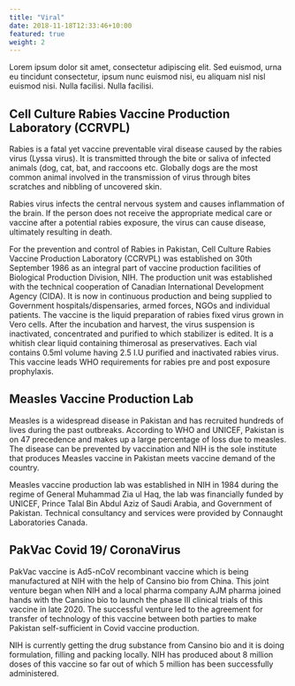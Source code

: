 ```yaml
---
title: "Viral"
date: 2018-11-18T12:33:46+10:00
featured: true
weight: 2
---
```


Lorem ipsum dolor sit amet, consectetur adipiscing elit. Sed euismod, urna eu tincidunt consectetur, ipsum nunc euismod nisi, eu aliquam nisl nisl euismod nisi. Nulla facilisi. Nulla facilisi. 

## Cell Culture Rabies Vaccine Production Laboratory (CCRVPL)

Rabies is a fatal yet vaccine preventable viral disease caused by the rabies virus (Lyssa virus). It is transmitted through the bite or saliva of infected animals (dog, cat, bat, and raccoons etc. Globally dogs are the most common animal involved in the transmission of virus through bites scratches and nibbling of uncovered skin.

Rabies virus infects the central nervous system and causes inflammation of the brain. If the person does not receive the appropriate medical care or vaccine after a potential rabies exposure, the virus can cause disease, ultimately resulting in death.

For the prevention and control of Rabies in Pakistan, Cell Culture Rabies Vaccine Production Laboratory (CCRVPL) was established on 30th September 1986 as an integral part of vaccine production facilities of Biological Production Division, NIH. The production unit was established with the technical cooperation of Canadian International Development Agency (CIDA). It is now in continuous production and being supplied to Government hospitals/dispensaries, armed forces, NGOs and individual patients.
The vaccine is the liquid preparation of rabies fixed virus grown in Vero cells. After the incubation and harvest, the virus suspension is inactivated, concentrated and purified to which stabilizer is edited. It is a whitish clear liquid containing thimerosal as preservatives. Each vial contains 0.5ml volume having 2.5 I.U purified and inactivated rabies virus. This vaccine leads WHO requirements for rabies pre and post exposure prophylaxis.

## Measles Vaccine Production Lab

Measles is a widespread disease in Pakistan and has recruited hundreds of lives during the past outbreaks. According to WHO and UNICEF, Pakistan is on 47 precedence and makes up a large percentage of loss due to measles. The disease can be prevented by vaccination and NIH is the sole institute that produces Measles vaccine in Pakistan meets vaccine demand of the country.

Measles vaccine production lab was established in NIH in 1984 during the regime of General Muhammad Zia ul Haq, the lab was financially funded by UNICEF, Prince Talal Bin Abdul Aziz of Saudi Arabia, and Government of Pakistan. Technical consultancy and services were provided by Connaught Laboratories Canada.

## PakVac Covid 19/ CoronaVirus

PakVac vaccine is Ad5-nCoV recombinant vaccine which is being manufactured at NIH with the help of Cansino bio from China. This joint venture began when NIH and a local pharma company AJM pharma joined hands with the Cansino bio to launch the phase III clinical trials of this vaccine in late 2020. The successful venture led to the agreement for transfer of technology of this vaccine between both parties to make Pakistan self-sufficient in Covid vaccine production.

NIH is currently getting the drug substance from Cansino bio and it is doing formulation, filling and packing locally. NIH has produced about 8 million doses of this vaccine so far out of which 5 million has been successfully administered.
